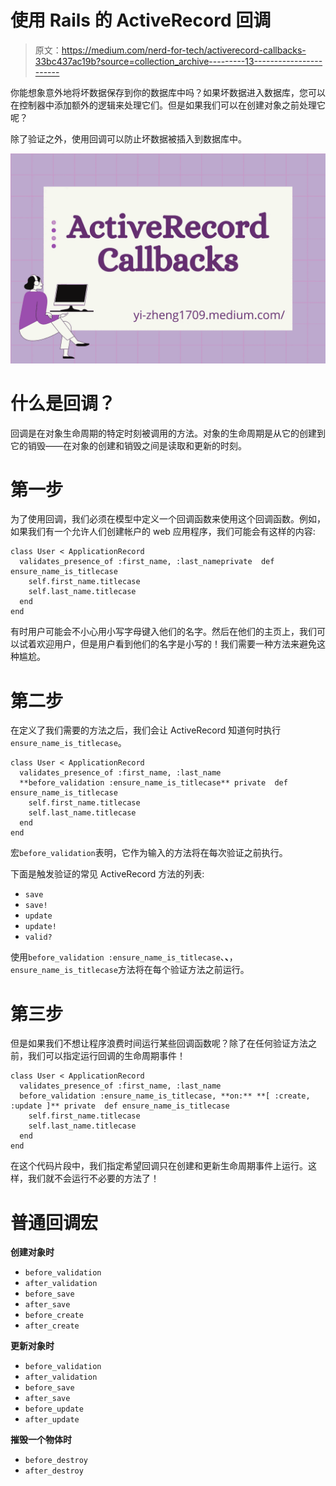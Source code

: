 # 使用 Rails 的 ActiveRecord 回调

> 原文：<https://medium.com/nerd-for-tech/activerecord-callbacks-33bc437ac19b?source=collection_archive---------13----------------------->

你能想象意外地将坏数据保存到你的数据库中吗？如果坏数据进入数据库，您可以在控制器中添加额外的逻辑来处理它们。但是如果我们可以在创建对象之前处理它呢？

除了验证之外，使用回调可以防止坏数据被插入到数据库中。

![](img/f29555a04407bfd1c509a73cd51aa83a.png)

# 什么是回调？

回调是在对象生命周期的特定时刻被调用的方法。对象的生命周期是从它的创建到它的销毁——在对象的创建和销毁之间是读取和更新的时刻。

# 第一步

为了使用回调，我们必须在模型中定义一个回调函数来使用这个回调函数。例如，如果我们有一个允许人们创建帐户的 web 应用程序，我们可能会有这样的内容:

```
class User < ApplicationRecord
  validates_presence_of :first_name, :last_nameprivate  def ensure_name_is_titlecase
    self.first_name.titlecase
    self.last_name.titlecase
  end
end
```

有时用户可能会不小心用小写字母键入他们的名字。然后在他们的主页上，我们可以试着欢迎用户，但是用户看到他们的名字是小写的！我们需要一种方法来避免这种尴尬。

# 第二步

在定义了我们需要的方法之后，我们会让 ActiveRecord 知道何时执行`ensure_name_is_titlecase`。

```
class User < ApplicationRecord
  validates_presence_of :first_name, :last_name
  **before_validation :ensure_name_is_titlecase** private  def ensure_name_is_titlecase
    self.first_name.titlecase
    self.last_name.titlecase
  end
end
```

宏`before_validation`表明，它作为输入的方法将在每次验证之前执行。

下面是触发验证的常见 ActiveRecord 方法的列表:

*   `save`
*   `save!`
*   `update`
*   `update!`
*   `valid?`

使用`before_validation :ensure_name_is_titlecase`、**、**，`ensure_name_is_titlecase`方法将在每个验证方法之前运行。

# 第三步

但是如果我们不想让程序浪费时间运行某些回调函数呢？除了在任何验证方法之前，我们可以指定运行回调的生命周期事件！

```
class User < ApplicationRecord
  validates_presence_of :first_name, :last_name
  before_validation :ensure_name_is_titlecase, **on:** **[ :create, :update ]** private  def ensure_name_is_titlecase
    self.first_name.titlecase
    self.last_name.titlecase
  end
end
```

在这个代码片段中，我们指定希望回调只在创建和更新生命周期事件上运行。这样，我们就不会运行不必要的方法了！

# **普通回调宏**

**创建对象时**

*   `before_validation`
*   `after_validation`
*   `before_save`
*   `after_save`
*   `before_create`
*   `after_create`

**更新对象时**

*   `before_validation`
*   `after_validation`
*   `before_save`
*   `after_save`
*   `before_update`
*   `after_update`

**摧毁一个物体时**

*   `before_destroy`
*   `after_destroy`